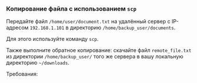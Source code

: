 
### Копирование файла с использованием `scp`

Передайте файл `/home/user/document.txt` на удалённый сервер с IP-адресом `192.168.1.101` в директорию `/home/backup_user/documents`.

Для этого используйте команду `scp`.

Также выполните обратное копирование: скачайте файл `remote_file.txt` из директории `/home/backup_user/` того же сервера в вашу локальную директорию `~/downloads`.

Требования:
